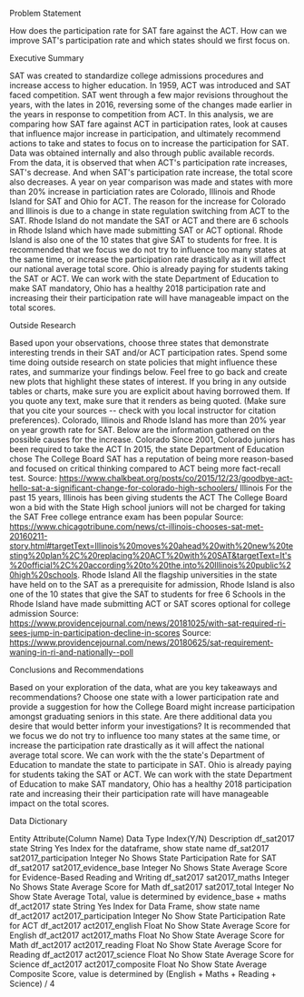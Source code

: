 Problem Statement

How does the participation rate for SAT fare against the ACT. How can we improve SAT's participation rate and which states should we first focus on.


Executive Summary

SAT was created to standardize college admissions procedures and increase access to higher education. In 1959, ACT was introduced and SAT faced competition. SAT went through a few major revisions throughout the years, with the lates in 2016, reversing some of the changes made earlier in the years in response to competition from ACT.
In this analysis, we are comparing how SAT fare against ACT in participation rates, look at causes that influence major increase in participation, and ultimately recommend actions to take and states to focus on to increase the participation for SAT. Data was obtained internally and also through public available records.
From the data, it is observed that when ACT's participation rate increases, SAT's decrease. And when SAT's participation rate increase, the total score also decreases. A year on year comparison was made and states with more than 20% increase in particiation rates are Colorado, Illinois and Rhode Island for SAT and Ohio for ACT.
The reason for the increase for Colorado and Illinois is due to a change in state regulation switching from ACT to the SAT.
Rhode Island do not mandate the SAT or ACT and there are 6 schools in Rhode Island which have made submitting SAT or ACT optional. Rhode Island is also one of the 10 states that give SAT to students for free.
It is recommended that we focus we do not try to influence too many states at the same time, or increase the participation rate drastically as it will affect our national average total score.
Ohio is already paying for students taking the SAT or ACT. We can work with the state Department of Education to make SAT mandatory, Ohio has a healthy 2018 participation rate and increasing their their participation rate will have manageable impact on the total scores.


Outside Research

Based upon your observations, choose three states that demonstrate interesting trends in their SAT and/or ACT participation rates. Spend some time doing outside research on state policies that might influence these rates, and summarize your findings below. Feel free to go back and create new plots that highlight these states of interest. If you bring in any outside tables or charts, make sure you are explicit about having borrowed them. If you quote any text, make sure that it renders as being quoted. (Make sure that you cite your sources -- check with you local instructor for citation preferences).
Colorado, Illinois and Rhode Island has more than 20% year on year growth rate for SAT. Below are the information gathered on the possible causes for the increase.
Colorado Since 2001, Colorado juniors has been required to take the ACT In 2015, the state Department of Education chose The College Board SAT has a reputation of being more reason-based and focused on critical thinking compared to ACT being more fact-recall test. Source: https://www.chalkbeat.org/posts/co/2015/12/23/goodbye-act-hello-sat-a-significant-change-for-colorado-high-schoolers/
Illinois For the past 15 years, Illinois has been giving students the ACT The College Board won a bid with the State High school juniors will not be charged for taking the SAT Free college entrance exam has been popular Source: https://www.chicagotribune.com/news/ct-illinois-chooses-sat-met-20160211-story.html#targetText=Illinois%20moves%20ahead%20with%20new%20testing%20plan%2C%20replacing%20ACT%20with%20SAT&targetText=It's%20official%2C%20according%20to%20the,into%20Illinois%20public%20high%20schools.
Rhode Island All the flagship universities in the state have held on to the SAT as a prerequisite for admission, Rhode Island is also one of the 10 states that give the SAT to students for free 6 Schools in the Rhode Island have made submitting ACT or SAT scores optional for college admission Source: https://www.providencejournal.com/news/20181025/with-sat-required-ri-sees-jump-in-participation-decline-in-scores Source: https://www.providencejournal.com/news/20180625/sat-requirement-waning-in-ri-and-nationally--poll


Conclusions and Recommendations

Based on your exploration of the data, what are you key takeaways and recommendations? Choose one state with a lower participation rate and provide a suggestion for how the College Board might increase participation amongst graduating seniors in this state. Are there additional data you desire that would better inform your investigations?
It is recommended that we focus we do not try to influence too many states at the same time, or increase the participation rate drastically as it will affect the national average total score.
We can work with the the state's Department of Education to mandate the state to participate in SAT.
Ohio is already paying for students taking the SAT or ACT. We can work with the state Department of Education to make SAT mandatory, Ohio has a healthy 2018 participation rate and increasing their their participation rate will have manageable impact on the total scores.


Data Dictionary

Entity	Attribute(Column Name)	Data Type	Index(Y/N)	Description
df_sat2017	state	String	Yes	Index for the dataframe, show state name
df_sat2017	sat2017_participation	Integer	No	Shows State Participation Rate for SAT
df_sat2017	sat2017_evidence_base	Integer	No	Shows State Average Score for Evidence-Based Reading and Writing
df_sat2017	sat2017_maths	Integer	No	Shows State Average Score for Math
df_sat2017	sat2017_total	Integer	No	Show State Average Total, value is determined by evidence_base + maths
df_act2017	state	String	Yes	Index for Data Frame, show state name
df_act2017	act2017_participation	Integer	No	Show State Participation Rate for ACT
df_act2017	act2017_english	Float	No	Show State Average Score for English
df_act2017	act2017_maths	Float	No	Show State Average Score for Math
df_act2017	act2017_reading	Float	No	Show State Average Score for Reading
df_act2017	act2017_science	Float	No	Show State Average Score for Science
df_act2017	act2017_composite	Float	No	Show State Average Composite Score, value is determined by (English + Maths + Reading + Science) / 4